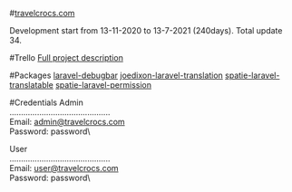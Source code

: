 #[travelcrocs.com](https://travelcrocs.com)

Development start from 13-11-2020 to 13-7-2021 (240days). Total update 34. 

#Trello 
[Full project description](https://trello.com/b/rPjuu69o/travelcrocscom)

#Packages 
[laravel-debugbar](https://github.com/barryvdh/laravel-debugbar)
[joedixon-laravel-translation](https://github.com/joedixon/laravel-translation)
[spatie-laravel-translatable](https://github.com/spatie/laravel-translatable)
[spatie-laravel-permission](https://spatie.be/docs/laravel-permission/v3/installation-laravel)




#Credentials
Admin\
............................................\
Email: admin@travelcrocs.com\
Password: password\

User\
............................................\
Email: user@travelcrocs.com\
Password: password\
